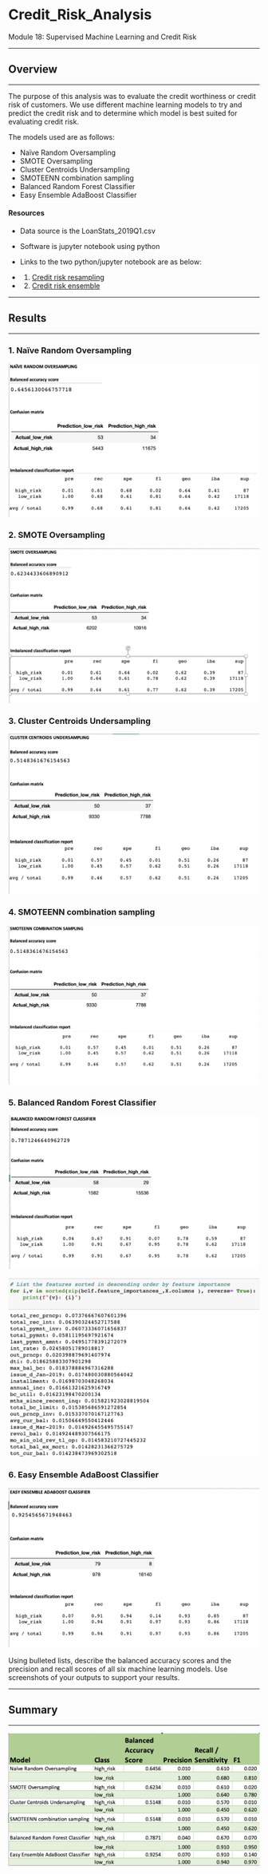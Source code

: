 # Credit_Risk_Analysis
 Module 18: Supervised Machine Learning and Credit Risk

___
 
## Overview
___

The purpose of this analysis was to evaluate the credit worthiness or credit risk of customers. We use different machine learning models to try and predict the credit risk and to determine which model is best suited for evaluating credit risk. 

The models used are as follows:
  - Naïve Random Oversampling
  - SMOTE Oversampling
  - Cluster Centroids Undersampling
  - SMOTEENN combination sampling
  - Balanced Random Forest Classifier
  - Easy Ensemble AdaBoost Classifier

#### Resources

 - Data source is the LoanStats_2019Q1.csv
 - Software is jupyter notebook using python
 
 - Links to the two python/jupyter notebook are as below:
 - 1. [Credit risk resampling](https://github.com/fareenamughal/Credit_Risk_Analysis/blob/9572130066ecb1663b31987e0c363a75c9e5cfd9/credit_risk_resampling.ipynb)
 - 2. [Credit risk ensemble](https://github.com/fareenamughal/Credit_Risk_Analysis/blob/9572130066ecb1663b31987e0c363a75c9e5cfd9/credit_risk_ensemble.ipynb)
___

## Results 

___
### 1. Naïve Random Oversampling 

![Naive Random Oversampling](https://github.com/fareenamughal/Credit_Risk_Analysis/blob/9572130066ecb1663b31987e0c363a75c9e5cfd9/Resources/1.Naive%20Random%20Oversampling.png)

### 2. SMOTE Oversampling

![SMOTE Oversampling](https://github.com/fareenamughal/Credit_Risk_Analysis/blob/78e650898acf73827d66dbcd72c5c2d925796e86/Resources/2.%20SMOTE%20Oversampling.png)


### 3. Cluster Centroids Undersampling

![CLuster Centroids Undersampling](https://github.com/fareenamughal/Credit_Risk_Analysis/blob/78e650898acf73827d66dbcd72c5c2d925796e86/Resources/3.%20Cluster%20Centroids%20Undersampling.png)

### 4. SMOTEENN combination sampling 


![SMOTEENN combination sampling](https://github.com/fareenamughal/Credit_Risk_Analysis/blob/96bd572d51f0b32a096e4907f0a792d6ea01605a/Resources/4.%20SMOTEENN%20combination%20sampling.png)

### 5. Balanced Random Forest Classifier


![Balanced Random Forest Classifier](https://github.com/fareenamughal/Credit_Risk_Analysis/blob/96bd572d51f0b32a096e4907f0a792d6ea01605a/Resources/5.%20Balanced%20Random%20Forest%20Classifier.png)

![Balanced Random Forest Classifier Feature Importance](https://github.com/fareenamughal/Credit_Risk_Analysis/blob/18ac71dcbc9957adf12f5ef5f3de295c33cd0798/Resources/5.%20Balanced%20Random%20Forest%20Classifier-Feature%20importance%20.png)


### 6. Easy Ensemble AdaBoost Classifier


![Easy Ensemble AdaBoost Classifier](https://github.com/fareenamughal/Credit_Risk_Analysis/blob/96bd572d51f0b32a096e4907f0a792d6ea01605a/Resources/6.%20Easy%20Ensemble%20AdaBoost%20Classifier.png)




Using bulleted lists, describe the balanced accuracy scores and the precision and recall scores of all six machine
learning models. Use screenshots of your outputs to support your results.
___

## Summary

___

![Summary of the results](https://github.com/fareenamughal/Credit_Risk_Analysis/blob/2e39953a07a5ae3bbf89a74ba99444ae1effbef6/Resources/SUMMARY%20OF%20THE%20OUTCOMES%20OF%20VARIOUS%20MACHINE%20LEARNING%20MODELS%20.png)
